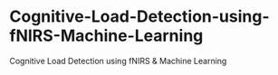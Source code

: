 # Cognitive-Load-Detection-using-fNIRS-Machine-Learning
Cognitive Load Detection using fNIRS &amp; Machine Learning

